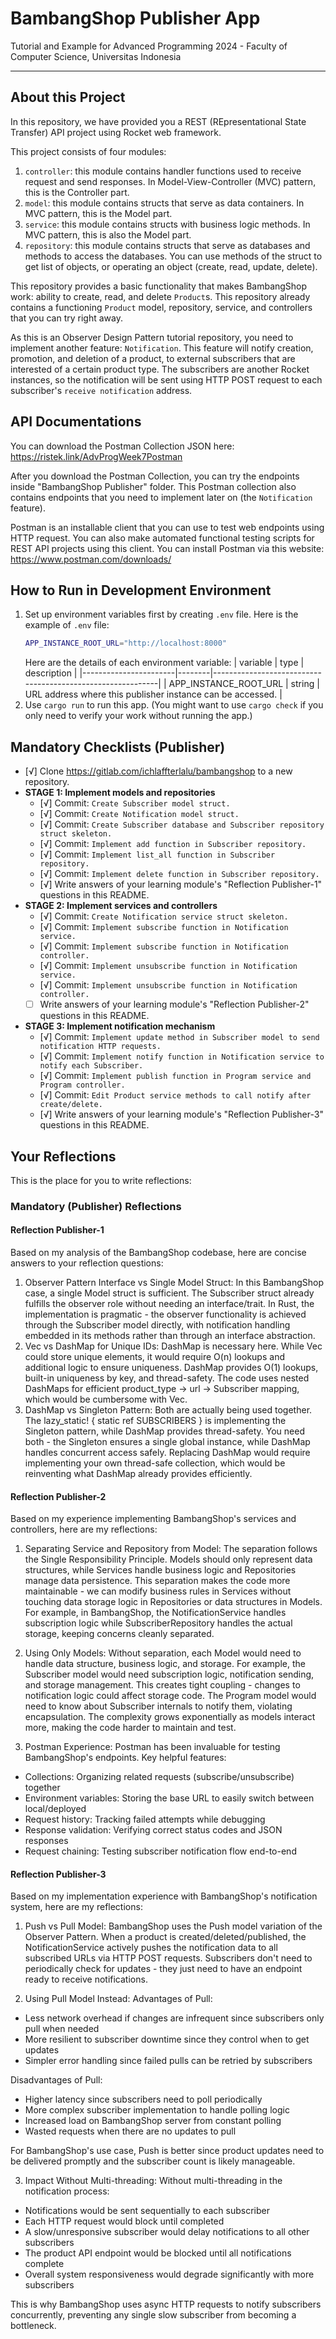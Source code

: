 # BambangShop Publisher App
Tutorial and Example for Advanced Programming 2024 - Faculty of Computer Science, Universitas Indonesia

---

## About this Project
In this repository, we have provided you a REST (REpresentational State Transfer) API project using Rocket web framework.

This project consists of four modules:
1.  `controller`: this module contains handler functions used to receive request and send responses.
    In Model-View-Controller (MVC) pattern, this is the Controller part.
2.  `model`: this module contains structs that serve as data containers.
    In MVC pattern, this is the Model part.
3.  `service`: this module contains structs with business logic methods.
    In MVC pattern, this is also the Model part.
4.  `repository`: this module contains structs that serve as databases and methods to access the databases.
    You can use methods of the struct to get list of objects, or operating an object (create, read, update, delete).

This repository provides a basic functionality that makes BambangShop work: ability to create, read, and delete `Product`s.
This repository already contains a functioning `Product` model, repository, service, and controllers that you can try right away.

As this is an Observer Design Pattern tutorial repository, you need to implement another feature: `Notification`.
This feature will notify creation, promotion, and deletion of a product, to external subscribers that are interested of a certain product type.
The subscribers are another Rocket instances, so the notification will be sent using HTTP POST request to each subscriber's `receive notification` address.

## API Documentations

You can download the Postman Collection JSON here: https://ristek.link/AdvProgWeek7Postman

After you download the Postman Collection, you can try the endpoints inside "BambangShop Publisher" folder.
This Postman collection also contains endpoints that you need to implement later on (the `Notification` feature).

Postman is an installable client that you can use to test web endpoints using HTTP request.
You can also make automated functional testing scripts for REST API projects using this client.
You can install Postman via this website: https://www.postman.com/downloads/

## How to Run in Development Environment
1.  Set up environment variables first by creating `.env` file.
    Here is the example of `.env` file:
    ```bash
    APP_INSTANCE_ROOT_URL="http://localhost:8000"
    ```
    Here are the details of each environment variable:
    | variable              | type   | description                                                |
    |-----------------------|--------|------------------------------------------------------------|
    | APP_INSTANCE_ROOT_URL | string | URL address where this publisher instance can be accessed. |
2.  Use `cargo run` to run this app.
    (You might want to use `cargo check` if you only need to verify your work without running the app.)

## Mandatory Checklists (Publisher)
-   [√] Clone https://gitlab.com/ichlaffterlalu/bambangshop to a new repository.
-   **STAGE 1: Implement models and repositories**
    -   [√] Commit: `Create Subscriber model struct.`
    -   [√] Commit: `Create Notification model struct.`
    -   [√] Commit: `Create Subscriber database and Subscriber repository struct skeleton.`
    -   [√] Commit: `Implement add function in Subscriber repository.`
    -   [√] Commit: `Implement list_all function in Subscriber repository.`
    -   [√] Commit: `Implement delete function in Subscriber repository.`
    -   [√] Write answers of your learning module's "Reflection Publisher-1" questions in this README.
-   **STAGE 2: Implement services and controllers**
    -   [√] Commit: `Create Notification service struct skeleton.`
    -   [√] Commit: `Implement subscribe function in Notification service.`
    -   [√] Commit: `Implement subscribe function in Notification controller.`
    -   [√] Commit: `Implement unsubscribe function in Notification service.`
    -   [√] Commit: `Implement unsubscribe function in Notification controller.`
    -   [ ] Write answers of your learning module's "Reflection Publisher-2" questions in this README.
-   **STAGE 3: Implement notification mechanism**
    -   [√] Commit: `Implement update method in Subscriber model to send notification HTTP requests.`
    -   [√] Commit: `Implement notify function in Notification service to notify each Subscriber.`
    -   [√] Commit: `Implement publish function in Program service and Program controller.`
    -   [√] Commit: `Edit Product service methods to call notify after create/delete.`
    -   [√] Write answers of your learning module's "Reflection Publisher-3" questions in this README.

## Your Reflections
This is the place for you to write reflections:

### Mandatory (Publisher) Reflections

#### Reflection Publisher-1
Based on my analysis of the BambangShop codebase, here are concise answers to your reflection questions:
1. Observer Pattern Interface vs Single Model Struct:
In this BambangShop case, a single Model struct is sufficient. The Subscriber struct already fulfills the observer role without needing an interface/trait. In Rust, the implementation is pragmatic - the observer functionality is achieved through the Subscriber model directly, with notification handling embedded in its methods rather than through an interface abstraction.
2. Vec vs DashMap for Unique IDs:
DashMap is necessary here. While Vec could store unique elements, it would require O(n) lookups and additional logic to ensure uniqueness. DashMap provides O(1) lookups, built-in uniqueness by key, and thread-safety. The code uses nested DashMaps for efficient product_type → url → Subscriber mapping, which would be cumbersome with Vec.
3. DashMap vs Singleton Pattern:
Both are actually being used together. The lazy_static! { static ref SUBSCRIBERS } is implementing the Singleton pattern, while DashMap provides thread-safety. You need both - the Singleton ensures a single global instance, while DashMap handles concurrent access safely. Replacing DashMap would require implementing your own thread-safe collection, which would be reinventing what DashMap already provides efficiently.

#### Reflection Publisher-2
Based on my experience implementing BambangShop's services and controllers, here are my reflections:
1. Separating Service and Repository from Model:
The separation follows the Single Responsibility Principle. Models should only represent data structures, while Services handle business logic and Repositories manage data persistence. This separation makes the code more maintainable - we can modify business rules in Services without touching data storage logic in Repositories or data structures in Models. For example, in BambangShop, the NotificationService handles subscription logic while SubscriberRepository handles the actual storage, keeping concerns cleanly separated.

2. Using Only Models:
Without separation, each Model would need to handle data structure, business logic, and storage. For example, the Subscriber model would need subscription logic, notification sending, and storage management. This creates tight coupling - changes to notification logic could affect storage code. The Program model would need to know about Subscriber internals to notify them, violating encapsulation. The complexity grows exponentially as models interact more, making the code harder to maintain and test.

3. Postman Experience:
Postman has been invaluable for testing BambangShop's endpoints. Key helpful features:
- Collections: Organizing related requests (subscribe/unsubscribe) together
- Environment variables: Storing the base URL to easily switch between local/deployed
- Request history: Tracking failed attempts while debugging
- Response validation: Verifying correct status codes and JSON responses
- Request chaining: Testing subscriber notification flow end-to-end

#### Reflection Publisher-3
Based on my implementation experience with BambangShop's notification system, here are my reflections:

1. Push vs Pull Model:
BambangShop uses the Push model variation of the Observer Pattern. When a product is created/deleted/published, the NotificationService actively pushes the notification data to all subscribed URLs via HTTP POST requests. Subscribers don't need to periodically check for updates - they just need to have an endpoint ready to receive notifications.

2. Using Pull Model Instead:
Advantages of Pull:
- Less network overhead if changes are infrequent since subscribers only pull when needed
- More resilient to subscriber downtime since they control when to get updates
- Simpler error handling since failed pulls can be retried by subscribers

Disadvantages of Pull:
- Higher latency since subscribers need to poll periodically
- More complex subscriber implementation to handle polling logic
- Increased load on BambangShop server from constant polling
- Wasted requests when there are no updates to pull

For BambangShop's use case, Push is better since product updates need to be delivered promptly and the subscriber count is likely manageable.

3. Impact Without Multi-threading:
Without multi-threading in the notification process:
- Notifications would be sent sequentially to each subscriber
- Each HTTP request would block until completed
- A slow/unresponsive subscriber would delay notifications to all other subscribers
- The product API endpoint would be blocked until all notifications complete
- Overall system responsiveness would degrade significantly with more subscribers

This is why BambangShop uses async HTTP requests to notify subscribers concurrently, preventing any single slow subscriber from becoming a bottleneck.
